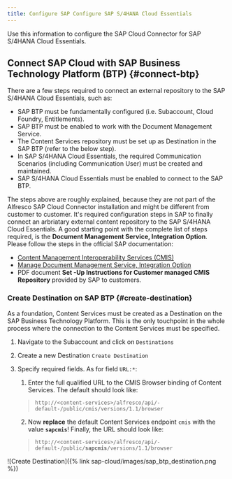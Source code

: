 ```yaml
---
title: Configure SAP Configure SAP S/4HANA Cloud Essentials
---
```


Use this information to configure the SAP Cloud Connector for SAP S/4HANA Cloud Essentials.

## Connect SAP Cloud with SAP Business Technology Platform (BTP) {#connect-btp}
There are a few steps required to connect an external repository to the SAP S/4HANA Cloud Essentials, such as:
 * SAP BTP must be fundamentally configured (i.e. Subaccount, Cloud Foundry, Entitlements).
 * SAP BTP must be enabled to work with the Document Management Service. 
 * The Content Services repository must be set up as Destination in the SAP BTP (refer to the below step).
 * In SAP S/4HANA Cloud Essentials, the required Communication Scenarios (including Communication User) must be created and maintained. 
 * SAP S/4HANA Cloud Essentials must be enabled to connect to the SAP BTP. 
  
The steps above are roughly explained, because they are not part of the Alfresco SAP Cloud Connector installation and might be different from customer to customer. It's required configuration steps in SAP to finally connect an arbriatary external content repository to the SAP S/4HANA Cloud Essentials. 
A good starting point with the complete list of steps required, is the **Document Management Service, Integration Option**. Please follow the steps in the official SAP documentation: 

* [Content Management Interoperability Services (CMIS)](https://help.sap.com/viewer/a630d57fc5004c6383e7a81efee7a8bb/LATEST/en-US/afa76f9f02204717958bbef34a81c386.html)
* [Manage Document Management Service, Integration Option](https://help.sap.com/viewer/f6e70dd4bffa4b65965b43feed4c9429/LATEST/en-US/64fa80a1d698429fa8c57a6160e9ba40.html)
* PDF document **Set
-Up Instructions for Customer managed CMIS 
Repository** provided by SAP to customers.

### Create Destination on SAP BTP {#create-destination}
As a foundation, Content Services must be created as a Destination on the SAP Business Technology Platform. This is the only touchpoint in the whole process where the connection to the Content Services must be specified.

1. Navigate to the Subaccount and click on `Destinations`
2. Create a new Destination `Create Destination` 
3. Specify required fields. As for field `URL:*`:
   1. Enter the full qualified URL to the CMIS Browser binding of Content Services. The default should look like:
    
   > `http://<content-services>/alfresco/api/-default-/public/cmis/versions/1.1/browser`  
   
   2. Now **replace** the default Content Services endpoint `cmis` with the value __`sapcmis`__! Finally, the URL should look like: 
   
   > `http://<content-services>/alfresco/api/-default-/public/`__`sapcmis`__`/versions/1.1/browser`

![Create Destination]({% link sap-cloud/images/sap_btp_destination.png %})